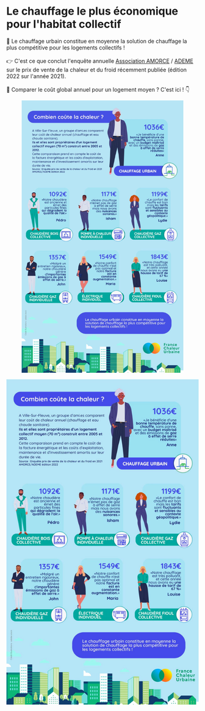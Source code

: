 # Le chauffage le plus économique pour l'habitat collectif

💸 Le chauffage urbain constitue en moyenne la solution de chauffage la plus compétitive pour les logements collectifs !\
\
👉 C'est ce que conclut l'enquête annuelle [Association AMORCE](https://www.linkedin.com/company/association-amorce/) / [ADEME](https://www.linkedin.com/company/ademe/) sur le prix de vente de la chaleur et du froid récemment publiée (édition 2022 sur l'année 2021).\
\
🔎 Comparer le coût global annuel pour un logement moyen ? C'est ici ! 👇

<figure><img src=".gitbook/assets/image (3).png" alt=""><figcaption></figcaption></figure>

![](<.gitbook/assets/prix (1).jpg>)
